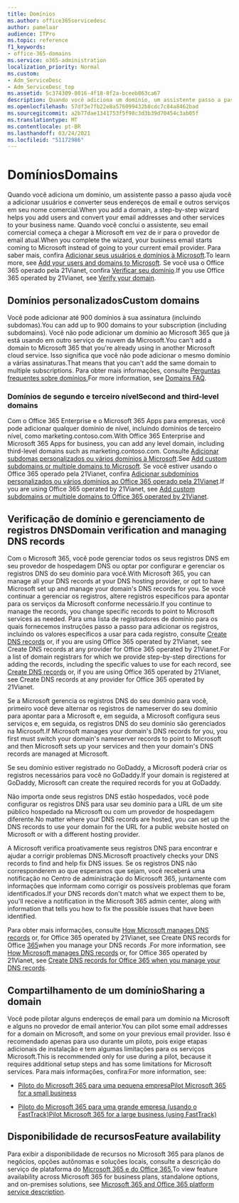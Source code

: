 ```yaml
---
title: Domínios
ms.author: office365servicedesc
author: pamelaar
audience: ITPro
ms.topic: reference
f1_keywords:
- office-365-domains
ms.service: o365-administration
localization_priority: Normal
ms.custom:
- Adm_ServiceDesc
- Adm_ServiceDesc_top
ms.assetid: 5c374309-8016-4f18-8f2a-bceeb863ca67
description: Quando você adiciona um domínio, um assistente passo a passo ajuda você a adicionar usuários e converter seus endereços de email e outros serviços em seu nome comercial. Quando você conclui o assistente, seu email comercial começa a chegar à Microsoft em vez de ir para o provedor de email atual. Para saber mais, confira Adicionar seus usuários e domínios à Microsoft. Se você usa o Office 365 operado pela 21Vianet, confira Verificar seu domínio.
ms.openlocfilehash: 57df3e7fb22e8a576099432b8cdc7c84a8462bad
ms.sourcegitcommit: a2b77dae1341753f5f98c3d3b39d70454c3ab05f
ms.translationtype: MT
ms.contentlocale: pt-BR
ms.lasthandoff: 03/24/2021
ms.locfileid: "51172986"
---
```

# <a name="domains"></a><span data-ttu-id="806ad-106">Domínios</span><span class="sxs-lookup"><span data-stu-id="806ad-106">Domains</span></span>

<span data-ttu-id="806ad-107">Quando você adiciona um domínio, um assistente passo a passo ajuda você a adicionar usuários e converter seus endereços de email e outros serviços em seu nome comercial.</span><span class="sxs-lookup"><span data-stu-id="806ad-107">When you add a domain, a step-by-step wizard helps you add users and convert your email addresses and other services to your business name.</span></span> <span data-ttu-id="806ad-108">Quando você conclui o assistente, seu email comercial começa a chegar à Microsoft em vez de ir para o provedor de email atual.</span><span class="sxs-lookup"><span data-stu-id="806ad-108">When you complete the wizard, your business email starts coming to Microsoft instead of going to your current email provider.</span></span> <span data-ttu-id="806ad-109">Para saber mais, confira [Adicionar seus usuários e domínios à Microsoft](https://support.office.com/article/6383f56d-3d09-4dcb-9b41-b5f5a5efd611).</span><span class="sxs-lookup"><span data-stu-id="806ad-109">To learn more, see [Add your users and domains to Microsoft](https://support.office.com/article/6383f56d-3d09-4dcb-9b41-b5f5a5efd611).</span></span> <span data-ttu-id="806ad-110">Se você usa o Office 365 operado pela 21Vianet, confira [Verificar seu domínio](/office365/admin/setup/add-domain).</span><span class="sxs-lookup"><span data-stu-id="806ad-110">If you use Office 365 operated by 21Vianet, see [Verify your domain](/office365/admin/setup/add-domain).</span></span>
  
## <a name="custom-domains"></a><span data-ttu-id="806ad-111">Domínios personalizados</span><span class="sxs-lookup"><span data-stu-id="806ad-111">Custom domains</span></span>

<span data-ttu-id="806ad-112">Você pode adicionar até 900 domínios à sua assinatura (incluindo subdomas).</span><span class="sxs-lookup"><span data-stu-id="806ad-112">You can add up to 900 domains to your subscription (including subdomains).</span></span> <span data-ttu-id="806ad-113">Você não pode adicionar um domínio ao Microsoft 365 que já está usando em outro serviço de nuvem da Microsoft.</span><span class="sxs-lookup"><span data-stu-id="806ad-113">You can't add a domain to Microsoft 365 that you're already using in another Microsoft cloud service.</span></span> <span data-ttu-id="806ad-114">Isso significa que você não pode adicionar o mesmo domínio a várias assinaturas.</span><span class="sxs-lookup"><span data-stu-id="806ad-114">That means that you can't add the same domain to multiple subscriptions.</span></span> <span data-ttu-id="806ad-115">Para obter mais informações, consulte [Perguntas frequentes sobre domínios.](https://support.office.com/article/Domains-FAQ-1272bad0-4bd4-4796-8005-67d6fb3afc5a)</span><span class="sxs-lookup"><span data-stu-id="806ad-115">For more information, see [Domains FAQ](https://support.office.com/article/Domains-FAQ-1272bad0-4bd4-4796-8005-67d6fb3afc5a).</span></span>
  
### <a name="second-and-third-level-domains"></a><span data-ttu-id="806ad-116">Domínios de segundo e terceiro nível</span><span class="sxs-lookup"><span data-stu-id="806ad-116">Second and third-level domains</span></span>

<span data-ttu-id="806ad-117">Com o Office 365 Enterprise e o Microsoft 365 Apps para empresas, você pode adicionar qualquer domínio de nível, incluindo domínios de terceiro nível, como marketing.contoso.com.</span><span class="sxs-lookup"><span data-stu-id="806ad-117">With Office 365 Enterprise and Microsoft 365 Apps for business, you can add any level domain, including third-level domains such as marketing.contoso.com.</span></span> <span data-ttu-id="806ad-118">Consulte [Adicionar subdomas personalizados ou vários domínios à Microsoft](/office365/admin/setup/domains-faq).</span><span class="sxs-lookup"><span data-stu-id="806ad-118">See [Add custom subdomains or multiple domains to Microsoft](/office365/admin/setup/domains-faq).</span></span> <span data-ttu-id="806ad-119">Se você estiver usando o Office 365 operado pela 21Vianet, confira [Adicionar subdomínios personalizados ou vários domínios ao Office 365 operado pela 21Vianet](/office365/admin/setup/domains-faq).</span><span class="sxs-lookup"><span data-stu-id="806ad-119">If you are using Office 365 operated by 21Vianet, see [Add custom subdomains or multiple domains to Office 365 operated by 21Vianet](/office365/admin/setup/domains-faq).</span></span>
  
## <a name="domain-verification-and-managing-dns-records"></a><span data-ttu-id="806ad-120">Verificação de domínio e gerenciamento de registros DNS</span><span class="sxs-lookup"><span data-stu-id="806ad-120">Domain verification and managing DNS records</span></span>

<span data-ttu-id="806ad-121">Com o Microsoft 365, você pode gerenciar todos os seus registros DNS em seu provedor de hospedagem DNS ou optar por configurar e gerenciar os registros DNS do seu domínio para você.</span><span class="sxs-lookup"><span data-stu-id="806ad-121">With Microsoft 365, you can manage all your DNS records at your DNS hosting provider, or opt to have Microsoft set up and manage your domain's DNS records for you.</span></span> <span data-ttu-id="806ad-122">Se você continuar a gerenciar os registros, altere registros específicos para apontar para os serviços da Microsoft conforme necessário.</span><span class="sxs-lookup"><span data-stu-id="806ad-122">If you continue to manage the records, you change specific records to point to Microsoft services as needed.</span></span> <span data-ttu-id="806ad-123">Para uma lista de registradores de domínio para os quais fornecemos instruções passo a passo para adicionar os registros, incluindo os valores específicos a usar para cada registro, consulte [Create DNS records](/office365/admin/get-help-with-domains/create-dns-records-at-any-dns-hosting-provider) or, if you are using Office 365 operated by 21Vianet, see Create DNS records at any provider for Office 365 operated by 21Vianet.</span><span class="sxs-lookup"><span data-stu-id="806ad-123">For a list of domain registrars for which we provide step-by-step directions for adding the records, including the specific values to use for each record, see [Create DNS records](/office365/admin/get-help-with-domains/create-dns-records-at-any-dns-hosting-provider) or, if you are using Office 365 operated by 21Vianet, see Create DNS records at any provider for Office 365 operated by 21Vianet.</span></span> 
  
<span data-ttu-id="806ad-124">Se a Microsoft gerencia os registros DNS do seu domínio para você, primeiro você deve alternar os registros de nameserver do seu domínio para apontar para a Microsoft e, em seguida, a Microsoft configura seus serviços e, em seguida, os registros DNS do seu domínio são gerenciados na Microsoft.</span><span class="sxs-lookup"><span data-stu-id="806ad-124">If Microsoft manages your domain's DNS records for you, you first must switch your domain's nameserver records to point to Microsoft and then Microsoft sets up your services and then your domain's DNS records are managed at Microsoft.</span></span>
  
<span data-ttu-id="806ad-125">Se seu domínio estiver registrado no GoDaddy, a Microsoft poderá criar os registros necessários para você no GoDaddy.</span><span class="sxs-lookup"><span data-stu-id="806ad-125">If your domain is registered at GoDaddy, Microsoft can create the required records for you at GoDaddy.</span></span> 
  
<span data-ttu-id="806ad-126">Não importa onde seus registros DNS estão hospedados, você pode configurar os registros DNS para usar seu domínio para a URL de um site público hospedado na Microsoft ou com um provedor de hospedagem diferente.</span><span class="sxs-lookup"><span data-stu-id="806ad-126">No matter where your DNS records are hosted, you can set up the DNS records to use your domain for the URL for a public website hosted on Microsoft or with a different hosting provider.</span></span> 
  
<span data-ttu-id="806ad-127">A Microsoft verifica proativamente seus registros DNS para encontrar e ajudar a corrigir problemas DNS.</span><span class="sxs-lookup"><span data-stu-id="806ad-127">Microsoft proactively checks your DNS records to find and help fix DNS issues.</span></span> <span data-ttu-id="806ad-128">Se os registros DNS não corresponderem ao que esperamos que sejam, você receberá uma notificação no Centro de administração do Microsoft 365, juntamente com informações que informam como corrigir os possíveis problemas que foram identificados.</span><span class="sxs-lookup"><span data-stu-id="806ad-128">If your DNS records don't match what we expect them to be, you'll receive a notification in the Microsoft 365 admin center, along with information that tells you how to fix the possible issues that have been identified.</span></span>
  
<span data-ttu-id="806ad-129">Para obter mais informações, consulte [How Microsoft manages DNS records](/office365/admin/setup/domains-faq) or, for Office 365 operated by 21Vianet, see Create DNS records for Office [365](/office365/admin/services-in-china/create-dns-records-when-you-manage-your-dns-records)when you manage your DNS records .</span><span class="sxs-lookup"><span data-stu-id="806ad-129">For more information, see [How Microsoft manages DNS records](/office365/admin/setup/domains-faq) or, for Office 365 operated by 21Vianet, see [Create DNS records for Office 365 when you manage your DNS records](/office365/admin/services-in-china/create-dns-records-when-you-manage-your-dns-records).</span></span>
  
## <a name="sharing-a-domain"></a><span data-ttu-id="806ad-130">Compartilhamento de um domínio</span><span class="sxs-lookup"><span data-stu-id="806ad-130">Sharing a domain</span></span>

<span data-ttu-id="806ad-131">Você pode pilotar alguns endereços de email para um domínio na Microsoft e alguns no provedor de email anterior.</span><span class="sxs-lookup"><span data-stu-id="806ad-131">You can pilot some email addresses for a domain on Microsoft, and some on your previous email provider.</span></span> <span data-ttu-id="806ad-132">Isso é recomendado apenas para uso durante um piloto, pois exige etapas adicionais de instalação e tem algumas limitações para os serviços Microsoft.</span><span class="sxs-lookup"><span data-stu-id="806ad-132">This is recommended only for use during a pilot, because it requires additional setup steps and has some limitations for Microsoft services.</span></span> <span data-ttu-id="806ad-133">Para mais informações, confira:</span><span class="sxs-lookup"><span data-stu-id="806ad-133">For more information, see:</span></span>
  
- [<span data-ttu-id="806ad-134">Piloto do Microsoft 365 para uma pequena empresa</span><span class="sxs-lookup"><span data-stu-id="806ad-134">Pilot Microsoft 365 for a small business</span></span>](https://support.office.com/article/39cee536-6a03-40cf-b9c1-f301bb6001d7)
    
- [<span data-ttu-id="806ad-135">Piloto do Microsoft 365 para uma grande empresa (usando o FastTrack)</span><span class="sxs-lookup"><span data-stu-id="806ad-135">Pilot Microsoft 365 for a large business (using FastTrack)</span></span>](https://fasttrack.office.com/onboard)
    
## <a name="feature-availability"></a><span data-ttu-id="806ad-136">Disponibilidade de recursos</span><span class="sxs-lookup"><span data-stu-id="806ad-136">Feature availability</span></span>

<span data-ttu-id="806ad-137">Para exibir a disponibilidade de recursos no Microsoft 365 para planos de negócios, opções autônomas e soluções locais, consulte a descrição do serviço de plataforma do [Microsoft 365 e do Office 365.](office-365-platform-service-description.md)</span><span class="sxs-lookup"><span data-stu-id="806ad-137">To view feature availability across Microsoft 365 for business plans, standalone options, and on-premises solutions, see [Microsoft 365 and Office 365 platform service description](office-365-platform-service-description.md).</span></span>
